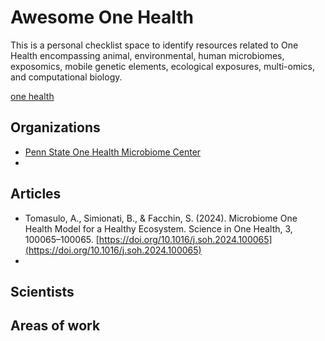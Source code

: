 #  **Awesome One Health**

This is a personal checklist space to identify resources related to One Health encompassing animal, environmental, human microbiomes, exposomics, mobile genetic elements, ecological exposures, multi-omics, and computational biology.

[one health](img/one_health.png)

## Organizations

- [Penn State One Health Microbiome Center](https://www.huck.psu.edu/institutes-and-centers/microbiome-center)
- 

## Articles

- Tomasulo, A., Simionati, B., & Facchin, S. (2024). Microbiome One Health Model for a Healthy Ecosystem. Science in One Health, 3, 100065–100065. [https://doi.org/10.1016/j.soh.2024.100065](https://doi.org/10.1016/j.soh.2024.100065)
- 

## Scientists

## Areas of work
